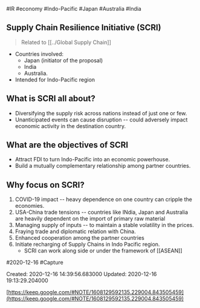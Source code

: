 #IR #economy #Indo-Pacific #Japan #Australia #India
## Supply Chain Resilience Initiative (SCRI)
> Related to [[../Global Supply Chain]]

- Countries involved:
	- Japan (initiator of the proposal)
	- India
	- Australia.
- Intended for Indo-Pacific region

## What is SCRI all about?
- Diversifying the supply risk across nations instead of just one or few.
- Unanticipated events can cause disruption -- could adversely impact economic activity in the destination country.

## What are the objectives of SCRI
- Attract FDI to turn Indo-Pacific into an economic powerhouse.
- Build a mutually complementary relationship among partner countries.

## Why focus on SCRI?
1. COVID-19 impact -- heavy dependence on one country can cripple the economies.
2. USA-China trade tensions -- countries like INdia, Japan and Australia are heavily dependent on the import of primary raw material
3. Managing supply of inputs -- to maintain a stable volatility in the prices.
4. Fraying trade and diplomatic relation with China.
5. Enhanced cooperation among the partner countries
6. Initiate recharging of Supply Chains in Indo Pacific region.
	- SCRI can work along side or under the framework of [[ASEAN]]



 #2020-12-16 #Capture

Created: 2020-12-16 14:39:56.683000      Updated: 2020-12-16 19:13:29.204000

[https://keep.google.com/#NOTE/1608129592135.229004.843505459](https://keep.google.com/#NOTE/1608129592135.229004.843505459)

